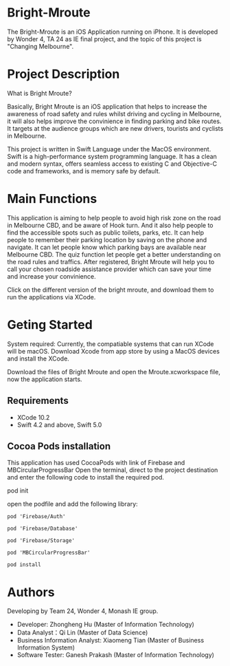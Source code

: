 # Bright-Mroute

The Bright-Mroute is an iOS Application running on iPhone. It is developed by Wonder 4, TA 24 as IE final project, and the topic of this project is "Changing Melbourne". 

# Project Description
What is Bright Mroute? 

Basically, Bright Mroute is an iOS application that helps to increase the awareness of road safety and rules whilst driving and cycling in Melbourne, it will also helps improve the convinience in finding parking and bike routes. It targets at the audience groups which are new drivers, tourists and cyclists in Melbourne. 

This project is written in Swift Language under the MacOS environment. Swift is a high-performance system programming language. It has a clean and modern syntax, offers seamless access to existing C and Objective-C code and frameworks, and is memory safe by default.

# Main Functions
This application is aiming to help people to avoid high risk zone on the road in Melbourne CBD, and be aware of Hook turn.
And it also help people to find the accessible spots such as public toilets, parks, etc. 
It can help people to remember their parking location by saving on the phone and navigate.
It can let people know which parking bays are available near Melbourne CBD.
The quiz function let people get a better understanding on the road rules and traffics. 
After registered, Bright Mroute will help you to call your chosen roadside assistance provider which can save your time and increase your convinience. 

Click on the different version of the bright mroute, and download them to run the applications via XCode. 

# Geting Started
System required: Currently, the compatiable systems that can run XCode will be macOS. Download Xcode from app store by using a MacOS devices and install the XCode. 

Download the files of Bright Mroute and open the Mroute.xcworkspace file, now the application starts. 

## Requirements
* XCode 10.2
* Swift 4.2 and above, Swift 5.0

## Cocoa Pods installation
This application has used CocoaPods with link of Firebase and MBCircularProgressBar
Open the terminal, direct to the project destination and enter the following code to install the required pod. 

pod init

open the podfile and add the following library:

`pod 'Firebase/Auth'`

`pod 'Firebase/Database'`

`pod 'Firebase/Storage'`

`pod 'MBCircularProgressBar'`

`pod install`

# Authors

Developing by Team 24, Wonder 4, Monash IE group.

* Developer: Zhongheng Hu (Master of Information Technology)
* Data Analyst：Qi Lin (Master of Data Science)
* Business Information Analyst: Xiaomeng Tian (Master of Business Information System)
* Software Tester: Ganesh Prakash (Master of Information Technology)
